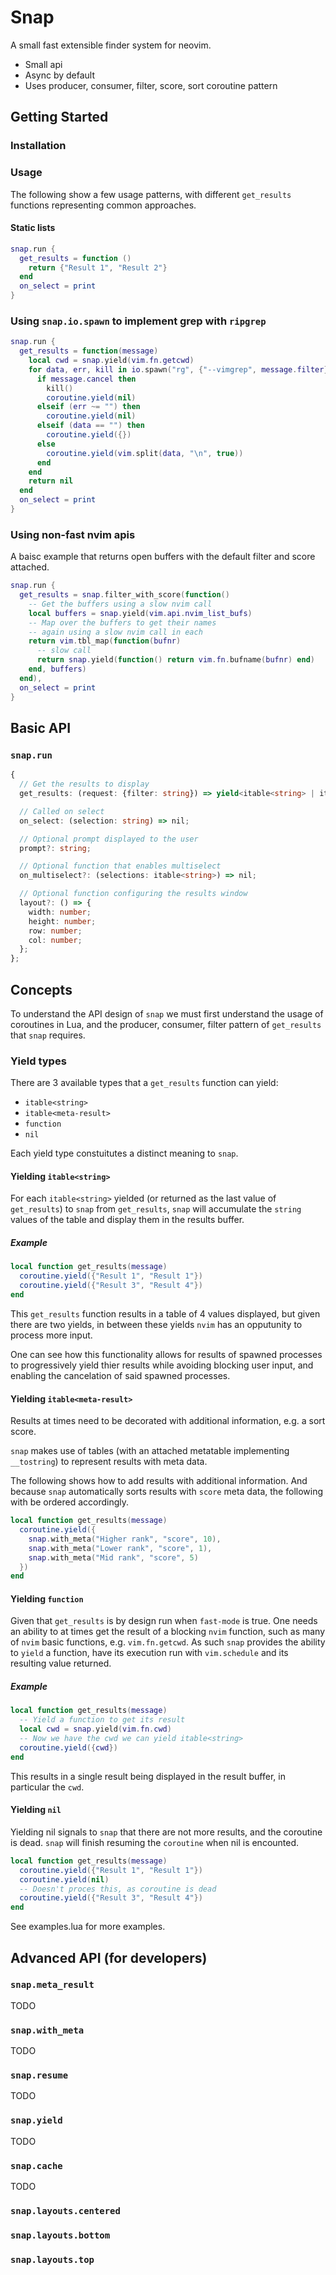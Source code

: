 # Snap

A small fast extensible finder system for neovim.

- Small api
- Async by default
- Uses producer, consumer, filter, score, sort coroutine pattern

## Getting Started

### Installation

### Usage

The following show a few usage patterns, with different `get_results` functions representing common approaches.

#### Static lists

```lua
snap.run {
  get_results = function ()
    return {"Result 1", "Result 2"}
  end
  on_select = print
}
```

### Using `snap.io.spawn` to implement grep with `ripgrep`

```lua
snap.run {
  get_results = function(message)
    local cwd = snap.yield(vim.fn.getcwd)
    for data, err, kill in io.spawn("rg", {"--vimgrep", message.filter}, cwd) do
      if message.cancel then
        kill()
        coroutine.yield(nil)
      elseif (err ~= "") then
        coroutine.yield(nil)
      elseif (data == "") then
        coroutine.yield({})
      else
        coroutine.yield(vim.split(data, "\n", true))
      end
    end
    return nil
  end
  on_select = print
}
```
### Using non-fast nvim apis

A baisc example that returns open buffers with the default filter and score attached.

```lua
snap.run {
  get_results = snap.filter_with_score(function()
    -- Get the buffers using a slow nvim call
    local buffers = snap.yield(vim.api.nvim_list_bufs)
    -- Map over the buffers to get their names
    -- again using a slow nvim call in each
    return vim.tbl_map(function(bufnr)
      -- slow call
      return snap.yield(function() return vim.fn.bufname(bufnr) end)
    end, buffers)
  end),
  on_select = print
}
```

## Basic API

### `snap.run`

```typescript
{
  // Get the results to display
  get_results: (request: {filter: string}) => yield<itable<string> | itable<meta-result> | function | nil>;

  // Called on select
  on_select: (selection: string) => nil;

  // Optional prompt displayed to the user
  prompt?: string;

  // Optional function that enables multiselect
  on_multiselect?: (selections: itable<string>) => nil;

  // Optional function configuring the results window
  layout?: () => {
    width: number;
    height: number;
    row: number;
    col: number;
  };
};
```

## Concepts

To understand the API design of `snap` we must first understand the usage of coroutines in Lua, and the producer, consumer, filter pattern of `get_results` that `snap` requires.

### Yield types

There are 3 available types that a `get_results` function can yield:

- `itable<string>`
- `itable<meta-result>`
- `function`
- `nil`

Each yield type constuitutes a distinct meaning to `snap`.

#### Yielding `itable<string>`

For each `itable<string>`  yielded (or returned as the last value of `get_results`) to `snap` from `get_results`, `snap` will accumulate the `string` values of the table and display them in the results buffer.

##### Example

```lua
local function get_results(message)
  coroutine.yield({"Result 1", "Result 1"})
  coroutine.yield({"Result 3", "Result 4"})
end
```

This `get_results` function results in a table of 4 values displayed, but given there are two yields, in between these yields `nvim` has an opputunity to process more input.

One can see how this functionality allows for results of spawned processes to progressively yield thier results while avoiding blocking user input, and enabling the cancelation of said spawned processes.

#### Yielding `itable<meta-result>`

Results at times need to be decorated with additional information, e.g. a sort score.

`snap` makes use of tables (with an attached metatable implementing `__tostring`) to represent results with meta data.

The following shows how to add results with additional information. And because `snap` automatically sorts results with `score` meta data, the following with be ordered accordingly.

```lua
local function get_results(message)
  coroutine.yield({
    snap.with_meta("Higher rank", "score", 10),
    snap.with_meta("Lower rank", "score", 1),
    snap.with_meta("Mid rank", "score", 5)
  })
end
```

#### Yielding `function`

Given that `get_results` is by design run when `fast-mode` is true. One needs an ability to at times get the result of a blocking `nvim` function, such as many of `nvim` basic functions, e.g. `vim.fn.getcwd`. As such `snap` provides the ability to `yield` a function, have its execution run with `vim.schedule` and its resulting value returned.

##### Example

```lua
local function get_results(message)
  -- Yield a function to get its result
  local cwd = snap.yield(vim.fn.cwd)
  -- Now we have the cwd we can yield itable<string>
  coroutine.yield({cwd})
end
```

This results in a single result being displayed in the result buffer, in particular the `cwd`.

#### Yielding `nil`

Yielding nil signals to `snap` that there are not more results, and the coroutine is dead. `snap` will finish resuming the `coroutine` when nil is encounted.

```lua
local function get_results(message)
  coroutine.yield({"Result 1", "Result 1"})
  coroutine.yield(nil)
  -- Doesn't proces this, as coroutine is dead
  coroutine.yield({"Result 3", "Result 4"})
end
```

See examples.lua for more examples.

## Advanced API (for developers)

### `snap.meta_result`

TODO

### `snap.with_meta`

TODO

### `snap.resume`

TODO

### `snap.yield`

TODO

### `snap.cache`

TODO

### `snap.layouts.centered`
### `snap.layouts.bottom`
### `snap.layouts.top`
